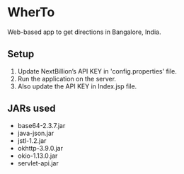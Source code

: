 # WherTo

Web-based app to get directions in Bangalore, India.


## Setup
1) Update NextBillion’s API KEY in 'config.properties' file.
2) Run the application on the server.
3) Also update the API KEY in Index.jsp file.

## JARs used

 - base64-2.3.7.jar
 - java-json.jar
 - jstl-1.2.jar
 - okhttp-3.9.0.jar
 - okio-1.13.0.jar
 - servlet-api.jar
